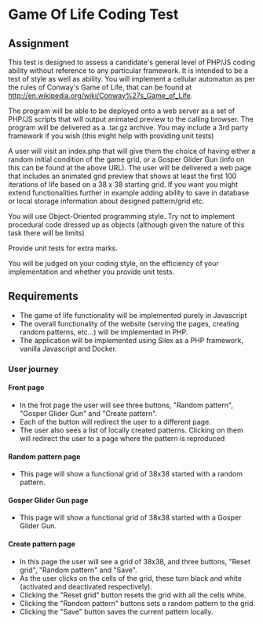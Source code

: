 # Game Of Life Coding Test
## Assignment
This test is designed to assess a candidate's general level of PHP/JS coding ability without reference to any particular framework. It is intended to be a test of style as well as ability. You will implement a cellular automaton as per the rules of Conway's Game of Life, that can be found at http://en.wikipedia.org/wiki/Conway%27s_Game_of_Life.
 
The program will be able to be deployed onto a web server as a set of PHP/JS scripts that will output animated preview to the calling browser. The program will be delivered as a .tar.gz archive. You may include a 3rd party framework if you wish (this might help with providing unit tests)
 
A user will visit an index.php that will give them the choice of having either a random initial condition of the game grid, or a Gosper Glider Gun (info on this can be found at the above URL).  The user will be delivered a web page that includes an animated grid preview that shows at least the first 100 iterations of life based on a 38 x 38 starting grid. If you want you might extend functionalities further in example adding ability to save in database or local storage information about designed pattern/grid etc.
 
You will use Object-Oriented programming style. Try not to implement procedural code dressed up as objects (although given the nature of this task there will be limits)
 
Provide unit tests for extra marks. 
 
You will be judged on your coding style, on the efficiency of your implementation and whether you provide unit tests.

## Requirements
* The game of life functionality will be implemented purely in Javascript
* The overall functionality of the website (serving the pages, creating random patterns, etc...) will be implemented in PHP.
* The application will be implemented using Silex as a PHP framework, vanilla Javascript and Docker.

### User journey

#### Front page
* In the frot page the user will see three buttons, "Random pattern", "Gosper Glider Gun" and "Create pattern". 
* Each of the button will redirect the user to a different page. 
* The user also sees a list of locally created patterns. Clicking on them will redirect the user to a page where the pattern is reproduced

#### Random pattern page
* This page will show a functional grid of 38x38 started with a random pattern.

#### Gosper Glider Gun page
* This page will show a functional grid of 38x38 started with a Gosper Glider Gun.

#### Create pattern page
* In this page the user will see a grid of 38x38, and three buttons, "Reset grid", "Random pattern" and "Save". 
* As the user clicks on the cells of the grid, these turn black and white (activated and deactivated respectively). 
* Clicking the "Reset grid" button resets the grid with all the cells white. 
* Clicking the "Random pattern" buttons sets a random pattern to the grid. 
* Clicking the "Save" button saves the current pattern locally.
